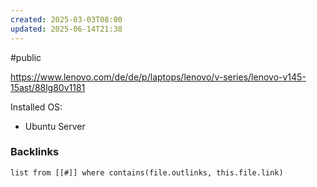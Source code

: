 ```yaml
---
created: 2025-03-03T08:00
updated: 2025-06-14T21:38
---
```

#public 

https://www.lenovo.com/de/de/p/laptops/lenovo/v-series/lenovo-v145-15ast/88lg80v1181

Installed OS:
- Ubuntu Server


### Backlinks
```dataview 
list from [[#]] where contains(file.outlinks, this.file.link)
```

